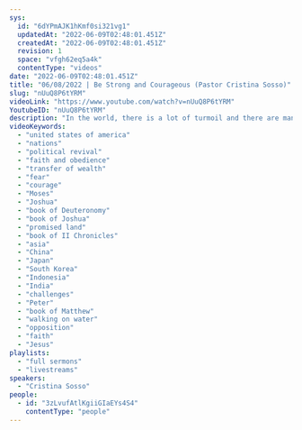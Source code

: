 ```yaml
---
sys:
  id: "6dYPmAJK1hKmf0si321vg1"
  updatedAt: "2022-06-09T02:48:01.451Z"
  createdAt: "2022-06-09T02:48:01.451Z"
  revision: 1
  space: "vfgh62eq5a4k"
  contentType: "videos"
date: "2022-06-09T02:48:01.451Z"
title: "06/08/2022 | Be Strong and Courageous (Pastor Cristina Sosso)"
slug: "nUuQ8P6tYRM"
videoLink: "https://www.youtube.com/watch?v=nUuQ8P6tYRM"
YoutubeID: "nUuQ8P6tYRM"
description: "In the world, there is a lot of turmoil and there are many upheavals, but the Lord has instructed us not to be afraid. Before entering the promised land, God instructed Joshua to not fear but to be strong and courageous, because the Lord would be with them. Courage was necessary, because they were going to face a lot of opposition. It is the same for the calling of God upon our life. There will be challenges. There will be oppositions, but we should not fear because God will be with us and He will show himself strong. II Chronicles 15:7 (NIV) says, \"But as for you, be strong and do not give up, for your work will be rewarded.\" In the same way, the disciples were also afraid when they saw Jesus walking on the water, but Jesus said to them, \"Take courage! It is I. Don’t be afraid.\" See? They didn't even recognize Jesus coming towards them because of their fear. Sometimes we do not recognize the Lord's move because it is covered with challenges. So take courage and never give up. We should continue to press on trusting in God. Don't focus on the obstacles. Focus on Jesus! This sermon was delivered by Pastor Cristina Sosso at Freedom Fellowship Church International on June 8, 2022."
videoKeywords:
  - "united states of america"
  - "nations"
  - "political revival"
  - "faith and obedience"
  - "transfer of wealth"
  - "fear"
  - "courage"
  - "Moses"
  - "Joshua"
  - "book of Deuteronomy"
  - "book of Joshua"
  - "promised land"
  - "book of II Chronicles"
  - "asia"
  - "China"
  - "Japan"
  - "South Korea"
  - "Indonesia"
  - "India"
  - "challenges"
  - "Peter"
  - "book of Matthew"
  - "walking on water"
  - "opposition"
  - "faith"
  - "Jesus"
playlists:
  - "full sermons"
  - "livestreams"
speakers:
  - "Cristina Sosso"
people:
  - id: "3zLvufAtlKgiiGIaEYs4S4"
    contentType: "people"
---
```

